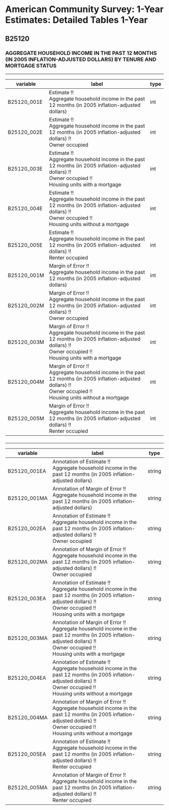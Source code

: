 # American Community Survey: 1-Year Estimates: Detailed Tables 1-Year

## B25120

### AGGREGATE HOUSEHOLD INCOME IN THE PAST 12 MONTHS (IN 2005 INFLATION-ADJUSTED DOLLARS) BY TENURE AND MORTGAGE STATUS

___

| variable | label | type |
| ----- | ----- | ----- |
| B25120_001E | Estimate !!<br>Aggregate household income in the past 12 months (in 2005 inflation-adjusted dollars) | int |
| B25120_002E | Estimate !!<br>Aggregate household income in the past 12 months (in 2005 inflation-adjusted dollars) !!<br>Owner occupied | int |
| B25120_003E | Estimate !!<br>Aggregate household income in the past 12 months (in 2005 inflation-adjusted dollars) !!<br>Owner occupied !!<br>Housing units with a mortgage | int |
| B25120_004E | Estimate !!<br>Aggregate household income in the past 12 months (in 2005 inflation-adjusted dollars) !!<br>Owner occupied !!<br>Housing units without a mortgage | int |
| B25120_005E | Estimate !!<br>Aggregate household income in the past 12 months (in 2005 inflation-adjusted dollars) !!<br>Renter occupied | int |
| B25120_001M | Margin of Error !!<br>Aggregate household income in the past 12 months (in 2005 inflation-adjusted dollars) | int |
| B25120_002M | Margin of Error !!<br>Aggregate household income in the past 12 months (in 2005 inflation-adjusted dollars) !!<br>Owner occupied | int |
| B25120_003M | Margin of Error !!<br>Aggregate household income in the past 12 months (in 2005 inflation-adjusted dollars) !!<br>Owner occupied !!<br>Housing units with a mortgage | int |
| B25120_004M | Margin of Error !!<br>Aggregate household income in the past 12 months (in 2005 inflation-adjusted dollars) !!<br>Owner occupied !!<br>Housing units without a mortgage | int |
| B25120_005M | Margin of Error !!<br>Aggregate household income in the past 12 months (in 2005 inflation-adjusted dollars) !!<br>Renter occupied | int |
### 

___

| variable | label | type |
| ----- | ----- | ----- |
| B25120_001EA | Annotation of Estimate !!<br>Aggregate household income in the past 12 months (in 2005 inflation-adjusted dollars) | string |
| B25120_001MA | Annotation of Margin of Error !!<br>Aggregate household income in the past 12 months (in 2005 inflation-adjusted dollars) | string |
| B25120_002EA | Annotation of Estimate !!<br>Aggregate household income in the past 12 months (in 2005 inflation-adjusted dollars) !!<br>Owner occupied | string |
| B25120_002MA | Annotation of Margin of Error !!<br>Aggregate household income in the past 12 months (in 2005 inflation-adjusted dollars) !!<br>Owner occupied | string |
| B25120_003EA | Annotation of Estimate !!<br>Aggregate household income in the past 12 months (in 2005 inflation-adjusted dollars) !!<br>Owner occupied !!<br>Housing units with a mortgage | string |
| B25120_003MA | Annotation of Margin of Error !!<br>Aggregate household income in the past 12 months (in 2005 inflation-adjusted dollars) !!<br>Owner occupied !!<br>Housing units with a mortgage | string |
| B25120_004EA | Annotation of Estimate !!<br>Aggregate household income in the past 12 months (in 2005 inflation-adjusted dollars) !!<br>Owner occupied !!<br>Housing units without a mortgage | string |
| B25120_004MA | Annotation of Margin of Error !!<br>Aggregate household income in the past 12 months (in 2005 inflation-adjusted dollars) !!<br>Owner occupied !!<br>Housing units without a mortgage | string |
| B25120_005EA | Annotation of Estimate !!<br>Aggregate household income in the past 12 months (in 2005 inflation-adjusted dollars) !!<br>Renter occupied | string |
| B25120_005MA | Annotation of Margin of Error !!<br>Aggregate household income in the past 12 months (in 2005 inflation-adjusted dollars) !!<br>Renter occupied | string |


